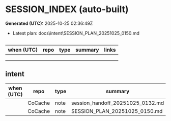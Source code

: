 # SESSION_INDEX (auto-built)
**Generated (UTC):** 2025-10-25 02:36:49Z

- Latest plan: docs\intent\SESSION_PLAN_20251025_0150.md

## 
| when (UTC) | repo | type | summary | links |
|---|---|---|---|---|
|  |  |  |  |  |
|  |  |  |  |  |
|  |  |  |  |  |

## intent
| when (UTC) | repo | type | summary | links |
|---|---|---|---|---|
|  | CoCache | note | session_handoff_20251025_0132.md | docs\intent\session_handoff_20251025_0132.md |
|  | CoCache | note | SESSION_PLAN_20251025_0150.md | docs\intent\SESSION_PLAN_20251025_0150.md |


